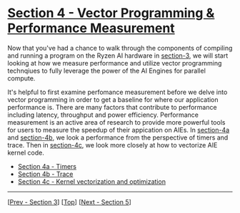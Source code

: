 <!---//===- README.md --------------------------*- Markdown -*-===//
//
// This file is licensed under the Apache License v2.0 with LLVM Exceptions.
// See https://llvm.org/LICENSE.txt for license information.
// SPDX-License-Identifier: Apache-2.0 WITH LLVM-exception
//
// Copyright (C) 2022, Advanced Micro Devices, Inc.
// 
//===----------------------------------------------------------------------===//-->

# <ins>Section 4 - Vector Programming & Performance Measurement</ins>

Now that you've had a chance to walk through the components of compiling and running a program on the Ryzen AI hardware in [section-3](../section-3), we will start looking at how we measure performance and utilize vector programming technqiues to fully leverage the power of the AI Engines for parallel compute.

It's helpful to first examine perfomance measurement before we delve into vector programming in order to get a baseline for where our application performance is. There are many factors that contribute to performance including latency, throughput and power efficiency. Performance measurement is an active area of research to provide more powerful tools for users to measure the speedup of their appication on AIEs. In [section-4a](./section-4a) and [section-4b](./section-4b/), we look a performance from the perspective of timers and trace. Then in [section-4c](./section-4c), we look more closely at how to vectorize AIE kernel code.

* [Section 4a - Timers](./section-4a)
* [Section 4b - Trace](./section-4b)
* [Section 4c - Kernel vectorization and optimization](./section-4c)

-----
[[Prev - Section 3](../section-3/)] [[Top](..)] [[Next - Section 5](../section-5/)]